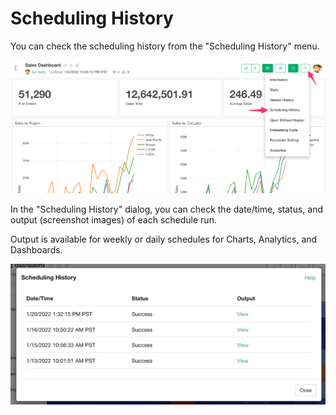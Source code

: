 # Scheduling History

You can check the scheduling history from the "Scheduling History" menu.

![](images/history1_en.png)


In the "Scheduling History" dialog, you can check the date/time, status, and output (screenshot images) of each schedule run.

Output is available for weekly or daily schedules for Charts, Analytics, and Dashboards.

![](images/history2_en.png)

